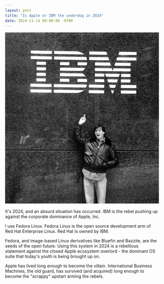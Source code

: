 ```yaml
---
layout: post
title: "Is Apple or IBM the underdog in 2024"
date: 2024-11-14 08:00:00 -0700
---
```


![](/assets/rebels/steve-jobs-ibm-middle-finger.png)

It's 2024, and an absurd situation has occurred. IBM is the rebel pushing up against the corporate dominance of Apple, Inc.

I use Fedora Linux. Fedora Linux is the open source development arm of Red Hat Enterprise Linux. Red Hat is owned by IBM.

Fedora, and image-based Linux derivatives like Bluefin and Bazzite, are the seeds of the open future. Using this system in 2024 is a rebellious statement against the closed Apple ecosystem overlord - the dominant OS suite that today's youth is being brought up on.

Apple has lived long enough to become the villain. International Business Machines, the old guard, has survived (and acquired) long enough to become the "scrappy" upstart arming the rebels.
